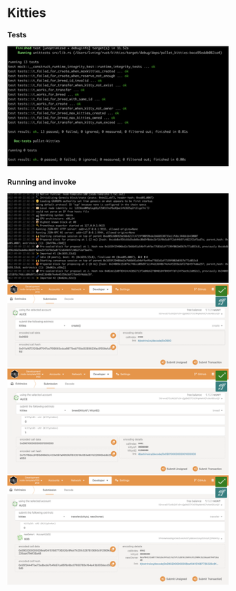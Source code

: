 # Kitties
### Tests
![](./tests.png)
### Running and invoke
![](./run.png)
![](./create.png)
![](./breed.png)
![](./transfer.png)